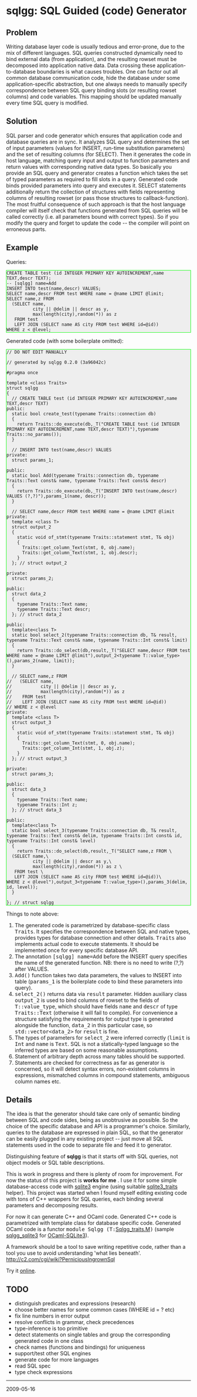 sqlgg: SQL Guided (code) Generator
==================================

Problem
-------

Writing database layer code is usually tedious and error-prone, due to the mix of different
languages. SQL queries constructed dynamically need to bind external data (from application), and
the resulting rowset must be decomposed into application native data. Data crossing these
application-to-database boundaries is what causes troubles. One can factor out all common database
communication code, hide the database under some application-specific abstraction, but one always
needs to manually specify correspondence between SQL query binding slots (or resulting rowset
columns) and code variables. This mapping should be updated manually every time SQL query is
modified.

Solution
--------

SQL parser and code generator which ensures that application code and database queries are in sync.
It analyzes SQL query and determines the set of input parameters (values for INSERT, run-time
substitution parameters) and the set of resulting columns (for SELECT). Then it generates the
code in host language, matching query input and output to function parameters and return values with
corresponding native data types. So basically you provide an SQL query and generator creates a
function which takes the set of typed parameters as required to fill slots in a query. Generated
code binds provided parameters into query and executes it. SELECT statements additionally return the
collection of structures with fields representing columns of resulting rowset (or pass those
structures to callback-function). The most fruitful consequence of such approach is that
the host language compiler will itself check that functions generated from SQL queries will be
called correctly (i.e. all parameters bound with correct types). So if you modify the query and
forget to update the code -- the compiler will point on erroneous parts.

Example
-------

Queries:

    CREATE TABLE test (id INTEGER PRIMARY KEY AUTOINCREMENT,name TEXT,descr TEXT);
    -- [sqlgg] name=Add
    INSERT INTO test(name,descr) VALUES;
    SELECT name,descr FROM test WHERE name = @name LIMIT @limit;
    SELECT name,z FROM 
      (SELECT name,
              city || @delim || descr as y,
              max(length(city),random(*)) as z 
       FROM test 
       LEFT JOIN (SELECT name AS city FROM test WHERE id=@id))
    WHERE z < @level;

Generated code (with some boilerplate omitted):

    // DO NOT EDIT MANUALLY

    // generated by sqlgg 0.2.0 (3a96042c)

    #pragma once

    template <class Traits>
    struct sqlgg
    {
      // CREATE TABLE test (id INTEGER PRIMARY KEY AUTOINCREMENT,name TEXT,descr TEXT)
    public:
      static bool create_test(typename Traits::connection db)
      {
        return Traits::do_execute(db,_T("CREATE TABLE test (id INTEGER PRIMARY KEY AUTOINCREMENT,name TEXT,descr TEXT)"),typename Traits::no_params());
      }

      // INSERT INTO test(name,descr) VALUES
    private:
      struct params_1;

    public:
      static bool Add(typename Traits::connection db, typename Traits::Text const& name, typename Traits::Text const& descr)
      {
        return Traits::do_execute(db,_T("INSERT INTO test(name,descr) VALUES (?,?)"),params_1(name, descr));
      }

      // SELECT name,descr FROM test WHERE name = @name LIMIT @limit
    private:
      template <class T>
      struct output_2
      {
        static void of_stmt(typename Traits::statement stmt, T& obj)
        {
          Traits::get_column_Text(stmt, 0, obj.name);
          Traits::get_column_Text(stmt, 1, obj.descr);
        }
      }; // struct output_2

    private:
      struct params_2;

    public:
      struct data_2
      {
        typename Traits::Text name;
        typename Traits::Text descr;
      }; // struct data_2

    public:
      template<class T>
      static bool select_2(typename Traits::connection db, T& result, typename Traits::Text const& name, typename Traits::Int const& limit)
      {
        return Traits::do_select(db,result,_T("SELECT name,descr FROM test WHERE name = @name LIMIT @limit"),output_2<typename T::value_type>(),params_2(name, limit));
      }

      // SELECT name,z FROM 
    //   (SELECT name,
    //           city || @delim || descr as y,
    //           max(length(city),random(*)) as z 
    //    FROM test 
    //    LEFT JOIN (SELECT name AS city FROM test WHERE id=@id))
    // WHERE z < @level
    private:
      template <class T>
      struct output_3
      {
        static void of_stmt(typename Traits::statement stmt, T& obj)
        {
          Traits::get_column_Text(stmt, 0, obj.name);
          Traits::get_column_Int(stmt, 1, obj.z);
        }
      }; // struct output_3

    private:
      struct params_3;

    public:
      struct data_3
      {
        typename Traits::Text name;
        typename Traits::Int z;
      }; // struct data_3

    public:
      template<class T>
      static bool select_3(typename Traits::connection db, T& result, typename Traits::Text const& delim, typename Traits::Int const& id, typename Traits::Int const& level)
      {
        return Traits::do_select(db,result,_T("SELECT name,z FROM \
      (SELECT name,\
              city || @delim || descr as y,\
              max(length(city),random(*)) as z \
       FROM test \
       LEFT JOIN (SELECT name AS city FROM test WHERE id=@id))\
    WHERE z < @level"),output_3<typename T::value_type>(),params_3(delim, id, level));
      }

    }; // struct sqlgg

Things to note above:

1. The generated code is parametrized by database-specific class `Traits`. It specifies the
		correspondence between SQL and native types, provides types for database connection and other
		details. `Traits` also implements actual code to execute statements. It should be implemented
		once for every specific database API.
2. The annotation `[sqlgg] name=Add` before the INSERT query specifies the name of the generated
    function. NB: there is no need to write (?,?) after VALUES.
1. `Add()` function takes two data parameters, the values to INSERT into table (`params_1` is the
    boilerplate code to bind these parameters into query).
3. `select_2()` returns data via `result` parameter. Hidden auxiliary class `output_2` is used to
    bind columns of rowset to the fields of `T::value_type`, which should have fields `name` and
    `descr` of type `Traits::Text` (otherwise it will fail to compile). For convenience a structure
    satisfying the requirements for output type is generated alongside the function, `data_2` in
    this particular case, so `std::vector<data_2>` for `result` is fine.
4. The types of parameters for `select_2` were inferred correctly (`limit` is `Int` and `name` is
    `Text`. SQL is not a statically-typed language so the inferred types are based on some
    reasonable assumptions.
5. Statement of arbitrary depth across many tables should be supported.
6. Statements are checked for correctness as far as generator is concerned, so it will detect
		syntax errors, non-existent columns in expressions, mismatched columns in compound statements,
		ambiguous column names etc.

Details
-------

The idea is that the generator should take care only of semantic binding between SQL and code sides,
being as unobtrusive as possible. So the choice of the specific database and API is a programmer's
choice. Similarly, queries to the database are expressed in plain SQL, so that the generator can be
easily plugged in any existing project -- just move all SQL statements used in the code to separate
file and feed it to generator.

Distinguishing feature of **sqlgg** is that it starts off with SQL queries, not object models
or SQL table descriptions.

This is work in progress and there is plenty of room for improvement. For now the status of this
project is **works for me** .  I use it for some simple database-access code with
[sqlite3](http://sqlite.org) engine (using suitable [sqlite3_traits](sqlite3_helper.hpp) helper).
This project was started when I found myself editing existing code with tons of C++ wrappers for SQL
queries, each binding several parameters and decomposing results.

For now it can generate C++ and OCaml code. Generated C++ code is parametrized with template class
for database specific code. Generated OCaml code is a functor
`module Sqlgg (T:`[Sqlgg\_traits.M](sqlgg_traits.ml)`)` (sample [sqlgg\_sqlite3](sqlgg_sqlite3.ml) 
for [OCaml-SQLite3][]).

[OCaml-SQLite3]:	http://caml.inria.fr/cgi-bin/hump.en.cgi?contrib=471

A framework should be a tool to save writing repetitive code, rather than a tool you use to avoid
understanding 'what lies beneath'. <http://c2.com/cgi/wiki?PerniciousIngrownSql>

Try it [online](sql.cgi).

TODO
----

* distinguish predicates and expressions (research)
* choose better names for some common cases (WHERE id = ? etc)
* fix line numbers in error output
* resolve conflicts in grammar, check precedences
* type-inference is too primitive
* detect statements on single tables and group the corresponding generated code in one class
* check names (functions and bindings) for uniqueness
* support/test other SQL engines
* generate code for more languages
* read SQL spec
* type check expressions

----
2009-05-16

<style>
code { font-family: monospace; }
pre { background-color: #eee; border: 1px solid #0f0; }
:not(pre) > code { font-size: 1em; }
</style>
